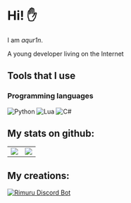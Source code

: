 # Hi! ✋
I am *aqur1n*. 

A young developer living on the Internet

## Tools that I use
### Programming languages
![Python](https://img.shields.io/badge/python-3670A0?logo=python&logoColor=white&style=for-the-badge)
![Lua](https://img.shields.io/badge/lua-3670A0?logo=lua&logoColor=white&style=for-the-badge)
![C#](https://img.shields.io/badge/csharp-3670A0?logo=csharp&logoColor=white&style=for-the-badge)

## My stats on github:
<table>
    <tr>
      <td align="center" style="padding=0;width=100%;">
        <img align="center" style="padding=0;" src="https://github-readme-stats.vercel.app/api?username=aqur1n&show_icons=true&theme=tokyonight&hide_border=true&bg_color=00000000&icon_color=4F8CC9&hide_title=true&count_private=true" />
      </td>
      <td align="center" style="padding=0;width=100%;">
        <img align="center" style="padding=0;" src="https://github-readme-stats.vercel.app/api/top-langs/?username=aqur1n&layout=compact&theme=tokyonight&hide_border=true&bg_color=00000000&icon_color=00000000&count_private=true" />
      </td>
    </tr>
</table>

## My creations:
[![Rimuru Discord Bot](https://top.gg/api/widget/969234839188422676.svg)](https://discord.com/api/oauth2/authorize?client_id=969234839188422676&permissions=1394722991574&scope=bot%20applications.commands)
